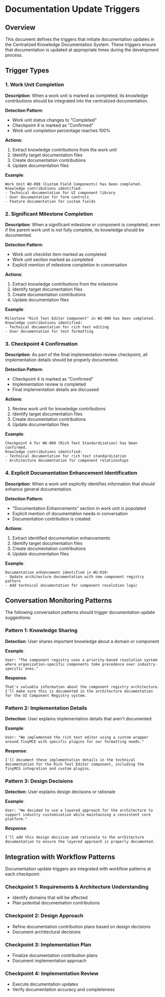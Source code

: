 # Documentation Update Triggers

## Overview

This document defines the triggers that initiate documentation updates in the Centralized Knowledge Documentation System. These triggers ensure that documentation is updated at appropriate times during the development process.

## Trigger Types

### 1. Work Unit Completion

**Description**: When a work unit is marked as completed, its knowledge contributions should be integrated into the centralized documentation.

**Detection Pattern**:
- Work unit status changes to "Completed"
- Checkpoint 4 is marked as "Confirmed"
- Work unit completion percentage reaches 100%

**Actions**:
1. Extract knowledge contributions from the work unit
2. Identify target documentation files
3. Create documentation contributions
4. Update documentation files

**Example**:
```
Work Unit WU-008 (Custom Field Components) has been completed.
Knowledge contributions identified:
- Technical documentation for UI component library
- User documentation for form controls
- Feature documentation for custom fields
```

### 2. Significant Milestone Completion

**Description**: When a significant milestone or component is completed, even if the parent work unit is not fully complete, its knowledge should be documented.

**Detection Pattern**:
- Work unit checklist item marked as completed
- Work unit section marked as completed
- Explicit mention of milestone completion in conversation

**Actions**:
1. Extract knowledge contributions from the milestone
2. Identify target documentation files
3. Create documentation contributions
4. Update documentation files

**Example**:
```
Milestone "Rich Text Editor Component" in WU-008 has been completed.
Knowledge contributions identified:
- Technical documentation for rich text editing
- User documentation for text formatting
```

### 3. Checkpoint 4 Confirmation

**Description**: As part of the final implementation review checkpoint, all implementation details should be properly documented.

**Detection Pattern**:
- Checkpoint 4 is marked as "Confirmed"
- Implementation review is completed
- Final implementation details are discussed

**Actions**:
1. Review work unit for knowledge contributions
2. Identify target documentation files
3. Create documentation contributions
4. Update documentation files

**Example**:
```
Checkpoint 4 for WU-009 (Rich Text Standardization) has been confirmed.
Knowledge contributions identified:
- Technical documentation for rich text standardization
- Architecture documentation for component relationships
```

### 4. Explicit Documentation Enhancement Identification

**Description**: When a work unit explicitly identifies information that should enhance general documentation.

**Detection Pattern**:
- "Documentation Enhancements" section in work unit is populated
- Explicit mention of documentation needs in conversation
- Documentation contribution is created

**Actions**:
1. Extract identified documentation enhancements
2. Identify target documentation files
3. Create documentation contributions
4. Update documentation files

**Example**:
```
Documentation enhancement identified in WU-010:
- Update architecture documentation with new component registry pattern
- Add technical documentation for component resolution logic
```

## Conversation Monitoring Patterns

The following conversation patterns should trigger documentation update suggestions:

### Pattern 1: Knowledge Sharing

**Detection**: User shares important knowledge about a domain or component

**Example**:
```
User: "The component registry uses a priority-based resolution system where organization-specific components take precedence over industry-specific ones."
```

**Response**:
```
That's valuable information about the component registry architecture. I'll make sure this is documented in the architecture documentation for the UI Component Registry system.
```

### Pattern 2: Implementation Details

**Detection**: User explains implementation details that aren't documented

**Example**:
```
User: "We implemented the rich text editor using a custom wrapper around TinyMCE with specific plugins for our formatting needs."
```

**Response**:
```
I'll document these implementation details in the technical documentation for the Rich Text Editor component, including the TinyMCE integration and custom plugins.
```

### Pattern 3: Design Decisions

**Detection**: User explains design decisions or rationale

**Example**:
```
User: "We decided to use a layered approach for the architecture to support industry customization while maintaining a consistent core platform."
```

**Response**:
```
I'll add this design decision and rationale to the architecture documentation to ensure the layered approach is properly documented.
```

## Integration with Workflow Patterns

Documentation update triggers are integrated with workflow patterns at each checkpoint:

### Checkpoint 1: Requirements & Architecture Understanding
- Identify domains that will be affected
- Plan potential documentation contributions

### Checkpoint 2: Design Approach
- Refine documentation contribution plans based on design decisions
- Document architectural decisions

### Checkpoint 3: Implementation Plan
- Finalize documentation contribution plans
- Document implementation approach

### Checkpoint 4: Implementation Review
- Execute documentation updates
- Verify documentation accuracy and completeness
